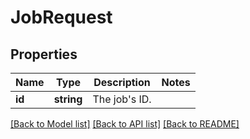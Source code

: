# JobRequest

## Properties
Name | Type | Description | Notes
------------ | ------------- | ------------- | -------------
**id** | **string** | The job&#x27;s ID. | 

[[Back to Model list]](../../README.md#documentation-for-models) [[Back to API list]](../../README.md#documentation-for-api-endpoints) [[Back to README]](../../README.md)

